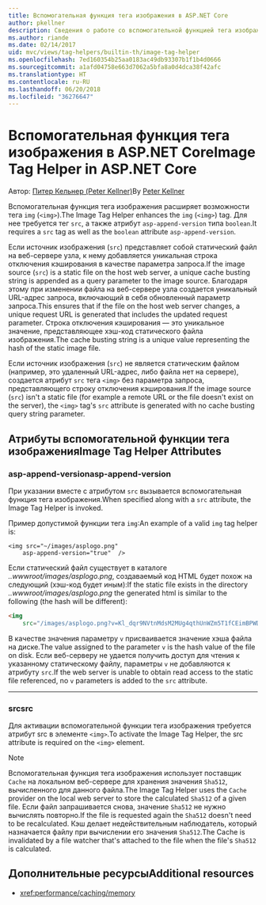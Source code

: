 ```yaml
---
title: Вспомогательная функция тега изображения в ASP.NET Core
author: pkellner
description: Сведения о работе со вспомогательной функцией тега изображения
ms.author: riande
ms.date: 02/14/2017
uid: mvc/views/tag-helpers/builtin-th/image-tag-helper
ms.openlocfilehash: 7ed160354b25aa0183ac49db93307b1f1b4d0666
ms.sourcegitcommit: a1afd04758e663d7062a5bfa8a0d4dca38f42afc
ms.translationtype: HT
ms.contentlocale: ru-RU
ms.lasthandoff: 06/20/2018
ms.locfileid: "36276647"
---
```

# <a name="image-tag-helper-in-aspnet-core"></a><span data-ttu-id="fdfcc-103">Вспомогательная функция тега изображения в ASP.NET Core</span><span class="sxs-lookup"><span data-stu-id="fdfcc-103">Image Tag Helper in ASP.NET Core</span></span>

<span data-ttu-id="fdfcc-104">Автор: [Питер Кельнер (Peter Kellner)](http://peterkellner.net)</span><span class="sxs-lookup"><span data-stu-id="fdfcc-104">By [Peter Kellner](http://peterkellner.net)</span></span> 

<span data-ttu-id="fdfcc-105">Вспомогательная функция тега изображения расширяет возможности тега `img` (`<img>`).</span><span class="sxs-lookup"><span data-stu-id="fdfcc-105">The Image Tag Helper enhances the `img` (`<img>`) tag.</span></span> <span data-ttu-id="fdfcc-106">Для нее требуется тег `src`, а также атрибут `asp-append-version` типа `boolean`.</span><span class="sxs-lookup"><span data-stu-id="fdfcc-106">It requires a `src` tag as well as the `boolean` attribute `asp-append-version`.</span></span>

<span data-ttu-id="fdfcc-107">Если источник изображения (`src`) представляет собой статический файл на веб-сервере узла, к нему добавляется уникальная строка отключения кэширования в качестве параметра запроса.</span><span class="sxs-lookup"><span data-stu-id="fdfcc-107">If the image source (`src`) is a static file on the host web server, a unique cache busting string is appended as a query parameter to the image source.</span></span> <span data-ttu-id="fdfcc-108">Благодаря этому при изменении файла на веб-сервере узла создается уникальный URL-адрес запроса, включающий в себя обновленный параметр запроса.</span><span class="sxs-lookup"><span data-stu-id="fdfcc-108">This ensures that if the file on the host web server changes, a unique request URL is generated that includes the updated request parameter.</span></span> <span data-ttu-id="fdfcc-109">Строка отключения кэширования — это уникальное значение, представляющее хэш-код статического файла изображения.</span><span class="sxs-lookup"><span data-stu-id="fdfcc-109">The cache busting string is a unique value representing the hash of the static image file.</span></span>

<span data-ttu-id="fdfcc-110">Если источник изображения (`src`) не является статическим файлом (например, это удаленный URL-адрес, либо файла нет на сервере), создается атрибут `src` тега `<img>` без параметра запроса, представляющего строку отключения кэширования.</span><span class="sxs-lookup"><span data-stu-id="fdfcc-110">If the image source (`src`) isn't a static file (for example a remote URL or the file doesn't exist on the server), the `<img>` tag's `src` attribute is generated with no cache busting query string parameter.</span></span>

## <a name="image-tag-helper-attributes"></a><span data-ttu-id="fdfcc-111">Атрибуты вспомогательной функции тега изображения</span><span class="sxs-lookup"><span data-stu-id="fdfcc-111">Image Tag Helper Attributes</span></span>


### <a name="asp-append-version"></a><span data-ttu-id="fdfcc-112">asp-append-version</span><span class="sxs-lookup"><span data-stu-id="fdfcc-112">asp-append-version</span></span>

<span data-ttu-id="fdfcc-113">При указании вместе с атрибутом `src` вызывается вспомогательная функция тега изображения.</span><span class="sxs-lookup"><span data-stu-id="fdfcc-113">When specified along with a `src` attribute, the Image Tag Helper is invoked.</span></span>

<span data-ttu-id="fdfcc-114">Пример допустимой функции тега `img`:</span><span class="sxs-lookup"><span data-stu-id="fdfcc-114">An example of a valid `img` tag helper is:</span></span>

```cshtml
<img src="~/images/asplogo.png" 
    asp-append-version="true"  />
```

<span data-ttu-id="fdfcc-115">Если статический файл существует в каталоге *..wwwroot/images/asplogo.png*, создаваемый код HTML будет похож на следующий (хэш-код будет иным):</span><span class="sxs-lookup"><span data-stu-id="fdfcc-115">If the static file exists in the directory *..wwwroot/images/asplogo.png* the generated html is similar to the following (the hash will be different):</span></span>

```html
<img 
    src="/images/asplogo.png?v=Kl_dqr9NVtnMdsM2MUg4qthUnWZm5T1fCEimBPWDNgM"/>
```

<span data-ttu-id="fdfcc-116">В качестве значения параметру `v` присваивается значение хэша файла на диске.</span><span class="sxs-lookup"><span data-stu-id="fdfcc-116">The value assigned to the parameter `v` is the hash value of the file on disk.</span></span> <span data-ttu-id="fdfcc-117">Если веб-серверу не удается получить доступ для чтения к указанному статическому файлу, параметры `v` не добавляются к атрибуту `src`.</span><span class="sxs-lookup"><span data-stu-id="fdfcc-117">If the web server is unable to obtain read access to the static file referenced,  no `v` parameters is added to the `src` attribute.</span></span>

- - -

### <a name="src"></a><span data-ttu-id="fdfcc-118">src</span><span class="sxs-lookup"><span data-stu-id="fdfcc-118">src</span></span>

<span data-ttu-id="fdfcc-119">Для активации вспомогательной функции тега изображения требуется атрибут src в элементе `<img>`.</span><span class="sxs-lookup"><span data-stu-id="fdfcc-119">To activate the Image Tag Helper, the src attribute is required on the `<img>` element.</span></span> 

> [!NOTE]
> <span data-ttu-id="fdfcc-120">Вспомогательная функция тега изображения использует поставщик `Cache` на локальном веб-сервере для хранения значения `Sha512`, вычисленного для данного файла.</span><span class="sxs-lookup"><span data-stu-id="fdfcc-120">The Image Tag Helper uses the `Cache` provider on the local web server to store the calculated `Sha512` of a given file.</span></span> <span data-ttu-id="fdfcc-121">Если файл запрашивается снова, значение `Sha512` не нужно вычислять повторно.</span><span class="sxs-lookup"><span data-stu-id="fdfcc-121">If the file is requested again the `Sha512` doesn't need to be recalculated.</span></span> <span data-ttu-id="fdfcc-122">Кэш делает недействительным наблюдатель, который назначается файлу при вычислении его значения `Sha512`.</span><span class="sxs-lookup"><span data-stu-id="fdfcc-122">The Cache is invalidated by a file watcher that's attached to the file when the file's `Sha512` is calculated.</span></span>

## <a name="additional-resources"></a><span data-ttu-id="fdfcc-123">Дополнительные ресурсы</span><span class="sxs-lookup"><span data-stu-id="fdfcc-123">Additional resources</span></span>

* <xref:performance/caching/memory>
